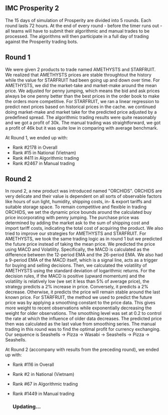 ## IMC Prosperity 2
The 15 days of simulation of Prosperity are divided into 5 rounds. Each round lasts 72 hours. At the end of every round - before the timer runs out - all teams will have to submit their algorithmic and manual trades to be processed. The algorithms will then participate in a full day of trading against the Prosperity trading bots.
## Round 1
We were given 2 products to trade named AMETHYSTS and STARFRUIT. We realized that AMETHYSTS prices are stable throughtout the history while the value for STARFRUIT had been going up and down over time. For AMETHYSTS, we did the market-take and market-make around the mean price. We adjusted for penny jumping, which means the bid and ask prices always be one penny better than the best prices in the order book to make the orders more competitive. For STARFRUIT, we ran a linear regression to predict next prices based on historical prices in the cache. we continued doing market-make and market take for the predicted price adjusted by a predefined spread. The algorithmic trading results were quite reasonably and we got a profit of 30k. The manual trading was straightforward, we got a profit of 46k but it was quite low in comparing with average benchmark. 
 
At Round 1, we ended up with:
- Rank #2178 in Overall
- Rank #15 in National (Vietnam)
- Rank #411 in Algorithmic trading
- Rank #2467 in Manual trading

## Round 2
In round 2, a new product was introduced named "ORCHIDS". ORCHIDS are very delicate and their value is dependent on all sorts of observable factors like hours of sun light, humidity, shipping costs, in- & export tariffs and suitable storage space. To remain competitive and flexible in trading ORCHIDS, we set the dynamic price bounds around the calculated buy price incorporating with penny jumping. The purchase price was determined by adding the market ask to the sum of shipping cost and import tariff costs, indicating the total cost of acquiring the product. We also tried to improve our strategies for AMETHYSTS and STARFRUIT. For AMETHYSTS, we took the same trading logic as in round 1 but we predicted the future price instead of taking the mean price. We predicted the price using MACD and Volatility. Specifically, the MACD is calculated as the difference between the 12-period EMA and the 26-period EMA. We also had a 9-period EMA of the MACD itself, which is a signal line, acts as a trigger for buying and selling decisions. Then, we calculated the volatility of AMETHYSTS using the standard deviation of logarithmic returns. For the decision rules, if the MACD is positive (upward momentum) and the volatility is relatively low (we set it less than 5% of average price), the strategy predicts a 2% increase in price. Conversely, it predicts a 2% decrease. Otherwise, it predicts the price will remain stable around the last known price. For STARFRUIT, the method we used to predict the future price was by applying a smoothing constant to the price data. This gives more weight to recent observations while exponentially decreasing the weight for older observations. The smoothing level was set at 0.2 to control the rate at which the influence of older data decreases. The predicted price then was calculated as the last value from smoothing series. The manual trading in this round was to find the optimal profit for currency exchanging. Our sequence is Seashells -> Pizza -> Wasabi -> Seashells -> Pizza -> Seashells.

At Round 2 (accompany with results from the preceding round), we ended up with:
- Rank #116 in Overall
- Rank #2 in National (Vietnam)
- Rank #67 in Algorithmic trading
- Rank #1449 in Manual trading

  ### Updating...

